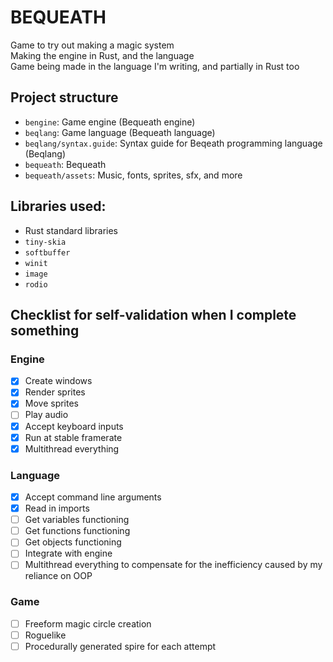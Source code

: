 # BEQUEATH

Game to try out making a magic system  
Making the engine in Rust, and the language  
Game being made in the language I'm writing, and partially in Rust too  

## Project structure
 - `bengine`: Game engine (Bequeath engine)
 - `beqlang`: Game language (Bequeath language)
 - `beqlang/syntax.guide`: Syntax guide for Beqeath programming language (Beqlang)
 - `bequeath`: Bequeath
 - `bequeath/assets`: Music, fonts, sprites, sfx, and more

## Libraries used:
 - Rust standard libraries
 - `tiny-skia`
 - `softbuffer`
 - `winit`
 - `image`
 - `rodio`

## Checklist for self-validation when I complete something
### Engine
 - [x] Create windows
 - [x] Render sprites
 - [x] Move sprites
 - [ ] Play audio
 - [x] Accept keyboard inputs
 - [x] Run  at stable framerate
 - [x] Multithread everything

### Language
 - [x] Accept command line arguments
 - [x] Read in imports
 - [ ] Get variables functioning
 - [ ] Get functions functioning
 - [ ] Get objects functioning
 - [ ] Integrate with engine
 - [ ] Multithread everything to compensate for the inefficiency caused by my reliance on OOP

### Game
 - [ ] Freeform magic circle creation
 - [ ] Roguelike
 - [ ] Procedurally generated spire for each attempt
